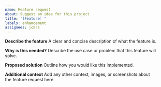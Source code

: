 ```yaml
---
name: Feature request
about: Suggest an idea for this project
title: "[Feature] "
labels: enhancement
assignees: jcmrs
---
```


**Describe the feature**
A clear and concise description of what the feature is.

**Why is this needed?**
Describe the use case or problem that this feature will solve.

**Proposed solution**
Outline how you would like this implemented.

**Additional context**
Add any other context, images, or screenshots about the feature request here.